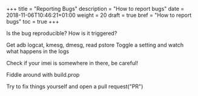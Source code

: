 +++
title = "Reporting Bugs"
description = "How to report bugs"
date = 2018-11-06T10:46:21+01:00
weight = 20
draft = true
bref = "How to report bugs"
toc = true
+++

Is the bug reproducible? How is it triggered?

Get adb logcat, kmesg, dmesg, read pstore
Toggle a setting and watch what happens in the logs

Check if your imei is somewhere in there, be careful!

Fiddle around with build.prop

Try to fix things yourself and open a pull request("PR")
